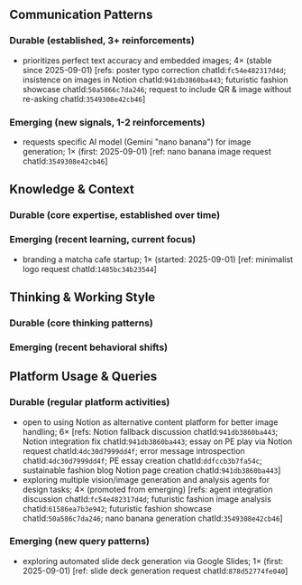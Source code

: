 ## Communication Patterns
### Durable (established, 3+ reinforcements)
- prioritizes perfect text accuracy and embedded images; 4× (stable since 2025-09-01) [refs: poster typo correction chatId:`fc54e482317d4d`; insistence on images in Notion chatId:`941db3860ba443`; futuristic fashion showcase chatId:`50a5866c7da246`; request to include QR & image without re-asking chatId:`3549308e42cb46`]

### Emerging (new signals, 1-2 reinforcements)
- requests specific AI model (Gemini "nano banana") for image generation; 1× (first: 2025-09-01) [ref: nano banana image request chatId:`3549308e42cb46`]

## Knowledge & Context
### Durable (core expertise, established over time)

### Emerging (recent learning, current focus)
- branding a matcha cafe startup; 1× (started: 2025-09-01) [ref: minimalist logo request chatId:`1485bc34b23544`]

## Thinking & Working Style
### Durable (core thinking patterns)

### Emerging (recent behavioral shifts)

## Platform Usage & Queries
### Durable (regular platform activities)
- open to using Notion as alternative content platform for better image handling; 6× [refs: Notion fallback discussion chatId:`941db3860ba443`; Notion integration fix chatId:`941db3860ba443`; essay on PE play via Notion request chatId:`4dc30d7999dd4f`; error message introspection chatId:`4dc30d7999dd4f`; PE essay creation chatId:`ddfccb3b7fa54c`; sustainable fashion blog Notion page creation chatId:`941db3860ba443`]
- exploring multiple vision/image generation and analysis agents for design tasks; 4× (promoted from emerging) [refs: agent integration discussion chatId:`fc54e482317d4d`; futuristic fashion image analysis chatId:`61586ea7b3e942`; futuristic fashion showcase chatId:`50a586c7da246`; nano banana generation chatId:`3549308e42cb46`]

### Emerging (new query patterns)
- exploring automated slide deck generation via Google Slides; 1× (first: 2025-09-01) [ref: slide deck generation request chatId:`878d52774fe040`]